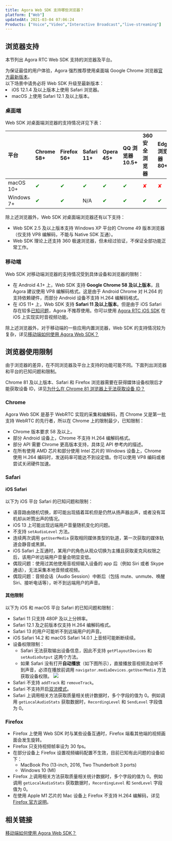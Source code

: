 ```yaml
---
title: Agora Web SDK 支持哪些浏览器？
platform: ["Web"]
updatedAt: 2021-03-04 07:06:24
Products: ["Voice","Video","Interactive Broadcast","live-streaming"]
---
```

## 浏览器支持

本节列出 Agora RTC Web SDK 支持的浏览器及平台。

<div class="alert note">为保证最佳的用户体验，Agora 强烈推荐使用桌面端 Google Chrome 浏览器<a href="https://www.google.com/intl/zh-CN/chrome/">官方最新版本</a>。</div>
<div class="alert note">以下场景中请务必将 Web SDK 升级至最新版本：<li>iOS 12.1.4 及以上版本上使用 Safari 浏览器。</li><li>macOS 上使用 Safari 12.1 及以上版本。</li></li></div>

### 桌面端

Web SDK 对桌面端浏览器的支持情况详见下表：

| 平台       | Chrome 58+ | Firefox 56+ | Safari 11+ | Opera 45+ | QQ 浏览器 10.5+ | 360 安全浏览器 | Edge 浏览器 80+ |
| :--------- | :--------- | :---------- | :--------- | :-------- | :-------------- | :------------- | :-------------- |
| macOS 10+  | <font color="green">✔</font>          | <font color="green">✔</font>           | <font color="green">✔</font>          | <font color="green">✔</font>         | <font color="green">✔</font>               | <font color="red">✘</font>              | <font color="red">✘</font>               |
| Windows 7+ | <font color="green">✔</font>          | <font color="green">✔</font>           | N/A        | <font color="green">✔</font>         | <font color="green">✔</font>               | <font color="green">✔</font>              | <font color="green">✔</font>               |

除上述浏览器外，Web SDK 对桌面端浏览器还有以下支持：

- Web SDK 2.5 及以上版本支持 Windows XP 平台的 Chrome 49 版本浏览器（仅支持 VP8 编解码，不能与 Native SDK 互通）。
- Web SDK 理论上还支持 360 极速浏览器，但未经过验证，不保证全部功能正常工作。

### 移动端

Web SDK 对移动端浏览器的支持情况受到具体设备和浏览器的限制：

- 在 Android 4.1+ 上，Web SDK 支持 **Google Chrome 58 及以上版本**，且 Agora 建议使用 VP8 编解码格式。这是由于 Android Chrome 对 H.264 的支持依赖硬件，而部分 Android 设备不支持 H.264 编解码格式。
- 在 iOS 11+ 上，Web SDK 支持 **Safari 11 及以上版本**。但是由于 iOS Safari 存在较多[已知问题](#ios)，Agora 不推荐使用。你可以使用 [Agora RTC iOS SDK](https://docs.agora.io/cn/Interactive%20Broadcast/downloads) 在 iOS 上实现实时音视频功能。

除上述浏览器外，对于移动端的一些应用内置浏览器，Web SDK 的支持情况较为复杂，详见[移动端如何使用 Agora Web SDK？](https://docs.agora.io/cn/faq/web_on_mobile)

## 浏览器使用限制

由于浏览器的差异，在不同浏览器及平台上支持的功能可能不同。下面列出浏览器和平台的已知问题和限制。

Chrome 81 及以上版本、Safari 和 Firefox 浏览器需要在获得媒体设备权限后才能获取设备 ID，详见[为什么在 Chrome 81 浏览器上无法获取设备 ID？](https://docs.agora.io/cn/faq/empty_deviceId)

### Chrome

Agora Web SDK 是基于 WebRTC 实现的采集和编解码，而 Chrome 又是第一批支持 WebRTC 的先行者，所以在 Chrome 上的限制最少，已知限制：

- Chrome 版本要求 58 及以上。
- 部分 Android 设备上，Chrome 不支持 H.264 编解码格式。
- 部分 API 需要 Chrome 更高版本支持，具体见 API 参考内的描述。
- 在所有使用 AMD 芯片和部分使用 Intel 芯片的 Windows 设备上，Chrome 使用 H.264 编码时，发送码率可能达不到设定值。你可以使用 VP8 编码或者尝试关闭硬件加速。

### Safari

#### <a name="ios"></a>**iOS Safari**

以下为 iOS 平台 Safari 的已知问题和限制：

- 语音路由随机切换，即可能出现插着耳机但是仍然从扬声器出声，或者没有耳机却从听筒出声的情况。
- iOS 13 上可能出现远端用户音量随机变化的问题。
- 不支持 `setAudioLevel` 方法。
- 连续两次调用 `getUserMedia` 获取相同媒体类型的轨道，第一次获取的媒体轨道会静音或黑屏。
- iOS Safari 上互通时，某用户的角色从观众切换为主播且获取麦克风权限之后，该用户听远端用户音量会明显变低。
- 偶现问题：使用过其他使用音视频输入设备的 app 后（例如 Siri 或者 Skype 通话），无法采集本地音频或视频。
- 偶现问题：音频会话（Audio Session）中断后（包括 mute、unmute、唤醒 Siri、接听电话等），听不到远端用户的声音。

#### **其他限制**

以下为 iOS 和 macOS 平台 Safari 的已知问题和限制：

- Safari 11 只支持 480P 及以上分辨率。
- Safari 12.1 及之前版本仅支持 H.264 编解码格式。
- Safari 13 的用户可能听不到远端用户的声音。
- iOS Safari 14.2 和 macOS Safari 14.0.1 上音频可能断断续续。
- 设备权限限制：
  - Safari 无法获取输出设备信息，因此不支持 `getPlayoutDevices` 和 `setAudioOutput` 这两个方法。
  - 如果 Safari 没有打开**自动播放**（如下图所示），直接播放音视频流会听不到声音，必须在播放前调用 `navigator.mediaDevices.getUserMedia` 方法获取设备权限。
   ![](https://web-cdn.agora.io/docs-files/1591078696865)
- Safari 不支持 `addTrack` 和 `removeTrack`。
- Safari 不支持开启[双流模式](https://docs.agora.io/cn/Agora%20Platform/terms?platform=All%20Platforms#dual-stream)。
- Safari 上调用相关方法获取质量相关统计数据时，多个字段的值为 0。例如调用 `getLocalAudioStats` 获取数据时，`RecordingLevel` 和 `SendLevel` 字段值为 0。

### Firefox 

- Firefox 上使用 Web SDK 时与某些设备互通时，Firefox 端看其他端的视频画面会发生旋转。
- Firefox 只支持视频帧率设为 30 fps。
- 在部分设备上 Firefox 设置视频编码配置不生效，目前已知有此问题的设备如下：
  - MacBook Pro (13-inch, 2016, Two Thunderbolt 3 ports)
  - Windows 10 (MI)
- Firefox 上调用相关方法获取质量相关统计数据时，多个字段的值为 0。例如调用 `getLocalAudioStats` 获取数据时，`RecordingLevel` 和 `SendLevel` 字段值为 0。
- 在使用 Apple M1 芯片的 Mac 设备上 Firefox 不支持 H.264 编解码，详见 [Firefox 官方说明](https://bugzilla.mozilla.org/show_bug.cgi?id=1686470)。

## 相关链接
[移动端如何使用 Agora Web SDK？](https://docs.agora.io/cn/faq/web_on_mobile)
